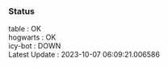 ### Status


table : OK  
hogwarts : OK  
icy-bot : DOWN  
Latest Update : 2023-10-07 06:09:21.006586
